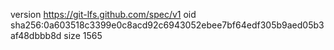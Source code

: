 version https://git-lfs.github.com/spec/v1
oid sha256:0a603518c3399e0c8acd92c6943052ebee7bf64edf305b9aed05b3af48dbbb8d
size 1565
